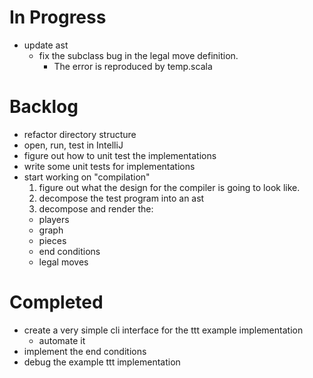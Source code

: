 # In Progress
  - update ast
    - fix the subclass bug in the legal move definition.
      - The error is reproduced by temp.scala

# Backlog
  - refactor directory structure
  - open, run, test in IntelliJ
  - figure out how to unit test the implementations
  - write some unit tests for implementations
  - start working on "compilation"
    1. figure out what the design for the compiler is going to look like.
    2. decompose the test program into an ast
    3. decompose and render the:
      - players
      - graph 
      - pieces
      - end conditions
      - legal moves

# Completed
  - create a very simple cli interface for the ttt example implementation
    - automate it
  - implement the end conditions
  - debug the example ttt implementation
